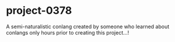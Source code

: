 # project-0378
A semi-naturalistic conlang created by someone who learned about conlangs only hours prior to creating this project...!
